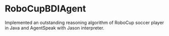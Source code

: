 # RoboCupBDIAgent
Implemented an outstanding reasoning algorithm of RoboCup soccer player in Java and AgentSpeak with Jason interpreter.
